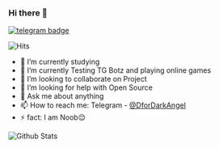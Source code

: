 ### Hi there 👋
[![telegram badge](https://img.shields.io/badge/Dark-Angel-30302f?style=flat&logo=telegram)](https://t.me/D_ar_k_Angel)

![Hits](https://hits.seeyoufarm.com/api/count/incr/badge.svg?url=https://github.com/DarkAngelTG/)

- 🔭 I’m currently studying 
- 🌱 I’m currently Testing TG Botz and playing online games
- 👯 I’m looking to collaborate on Project
- 🤔 I’m looking for help with Open Source
- 💬 Ask me about anything
- 📫 How to reach me: Telegram - [@DforDarkAngel](https://t.me/DforDarkAngel)
- ⚡ fact: I am Noob😌

![Github Stats](https://github-readme-stats.vercel.app/api?username=DarkAngel&show_icons=true&title_color=fff&icon_color=79ff97&text_color=9f9f9f&bg_color=151515)


